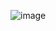 ![image](https://user-images.githubusercontent.com/106613798/223217478-3ee4c135-1ca7-40cc-a7e8-862c6e9abeab.png)
